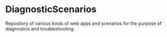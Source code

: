 # DiagnosticScenarios
Repository of various kinds of web apps and scenarios for the purpose of diagnostics and troubleshooting.
